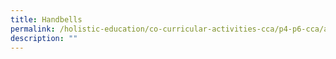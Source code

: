 ```yaml
---
title: Handbells
permalink: /holistic-education/co-curricular-activities-cca/p4-p6-cca/aesthetics/handbells
description: ""
---
```

